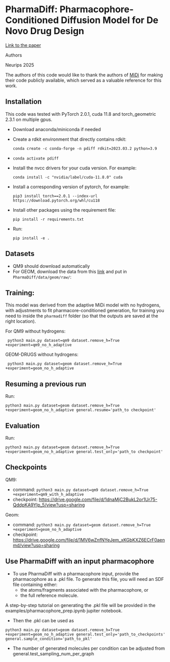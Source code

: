 # PharmaDiff: Pharmacophore-Conditioned Diffusion Model for De Novo Drug Design

[Link to the paper]()

Authors

Neurips 2025

The authors of this code would like to thank the authors of [MiDi](https://arxiv.org/abs/2302.09048) for making their code publicly available, which served as a valuable reference for this work.

## Installation

This code was tested with PyTorch 2.0.1, cuda 11.8 and torch_geometric 2.3.1 on multiple gpus.

  - Download anaconda/miniconda if needed
  - Create a rdkit environment that directly contains rdkit:
    
    ```conda create -c conda-forge -n pdiff rdkit=2023.03.2 python=3.9```
  - `conda activate pdiff`
    
  - Install the nvcc drivers for your cuda version. For example:
    
    ```conda install -c "nvidia/label/cuda-11.8.0" cuda```
  - Install a corresponding version of pytorch, for example: 
    
    ```pip3 install torch==2.0.1 --index-url https://download.pytorch.org/whl/cu118```
  - Install other packages using the requirement file: 
    
    ```pip install -r requirements.txt```

  - Run:
    
    ```pip install -e .```



## Datasets

  - QM9 should download automatically
  - For GEOM, download the data  from this [link](https://drive.google.com/file/d/1ZdIXiINLmRD6MnbnCKkjvRxwZN8rrutH/view?usp=sharing) and put in `PharmaDiff/data/geom/raw/`:

## Training:

This model was derived from the adaptive MiDi model with no hydrogens, with adjustments to fit pharmacore-conditioned generation, for training you need to inside the `pharmadiff` folder  (so that the outputs are saved at the right location). 

For QM9 without hydrogens:

``` python3 main.py dataset=qm9 dataset.remove_h=True +experiment=qm9_no_h_adaptive```

GEOM-DRUGS without hydrogens:

``` python3 main.py dataset=geom dataset.remove_h=True +experiment=geom_no_h_adaptive```


## Resuming a previous run

  Run:

``` python3 main.py dataset=geom dataset.remove_h=True +experiment=geom_no_h_adaptive general.resume='path_to checkpoint' ```


## Evaluation
Run:

``` python3 main.py dataset=geom dataset.remove_h=True +experiment=geom_no_h_adaptive general.test_only='path_to checkpoint' ```


## Checkpoints

QM9:
  - command: `python3 main.py dataset=qm9 dataset.remove_h=True +experiment=qm9_with_h_adaptive`
  - checkpoint: https://drive.google.com/file/d/1dnaMjC2BukL2or1Ur75-QddpKA9YIp_5/view?usp=sharing



Geom:
  - command: `python3 main.py dataset=geom dataset.remove_h=True +experiment=geom_no_h_adaptive`
  - checkpoint: https://drive.google.com/file/d/1MV6wZnfNYeJem_xKGbKXZ6ECrF0aenmd/view?usp=sharing





## Use PharmaDiff with an input pharmacophore

- To use PharmaDiff with a pharmacophore input, provide the pharmacophore as a .pkl file. To generate this file, you will need an SDF file containing either:
  - the atoms/fragments associated with the pharmacophore, or
  - the full reference molecule.

A step-by-step tutorial on generating the .pkl file will be provided in the examples/pharmacophore_prep.ipynb jupiter notebook.

- Then the .pkl can be used as 

``` python3 main.py dataset=geom dataset.remove_h=True +experiment=geom_no_h_adaptive general.test_only='path_to_checkpoints' general.sample_condition='path_to_pkl' ```

- The number of generated molecules per condition can be adjusted from general.test_sampling_num_per_graph


